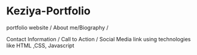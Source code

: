 # Keziya-Portfolio
portfolio website /
 About me/Biography /

 Contact Information /
 Call to Action /
 Social Media link 
 using technologies like HTML ,CSS, Javascript